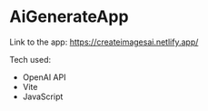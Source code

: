 # AiGenerateApp

Link to the app: https://createimagesai.netlify.app/

Tech used:
- OpenAI API
- Vite
- JavaScript
